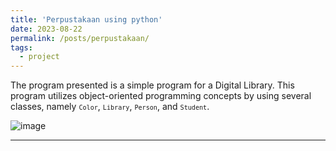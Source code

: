 ```yaml
---
title: 'Perpustakaan using python'
date: 2023-08-22
permalink: /posts/perpustakaan/
tags:
  - project
---
```


The program presented is a simple program for a Digital Library. This program utilizes object-oriented programming concepts by using several classes, namely <code>`Color`</code>, <code>`Library`</code>, <code>`Person`</code>, and <code>`Student`</code>.

![image](https://github.com/Julius-Ulee/julius-ulee.github.io/assets/61336116/16de92c9-457d-4114-9cf8-998b1ca60cc3)


------
